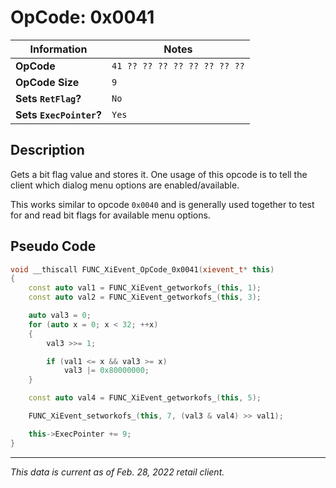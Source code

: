 # OpCode: 0x0041

| Information               | Notes |
|---                        |---    |
| **OpCode**                | `41 ?? ?? ?? ?? ?? ?? ?? ??` |
| **OpCode Size**           | `9`   |
| **Sets `RetFlag`?**       | `No`  |
| **Sets `ExecPointer`?**   | `Yes` |

## Description

Gets a bit flag value and stores it. One usage of this opcode is to tell the client which dialog menu options are enabled/available.

This works similar to opcode `0x0040` and is generally used together to test for and read bit flags for available menu options.

## Pseudo Code

```cpp
void __thiscall FUNC_XiEvent_OpCode_0x0041(xievent_t* this)
{
    const auto val1 = FUNC_XiEvent_getworkofs_(this, 1);
    const auto val2 = FUNC_XiEvent_getworkofs_(this, 3);

    auto val3 = 0;
    for (auto x = 0; x < 32; ++x)
    {
        val3 >>= 1;

        if (val1 <= x && val3 >= x)
            val3 |= 0x80000000;
    }

    const auto val4 = FUNC_XiEvent_getworkofs_(this, 5);

    FUNC_XiEvent_setworkofs_(this, 7, (val3 & val4) >> val1);

    this->ExecPointer += 9;
}
```

---

_This data is current as of Feb. 28, 2022 retail client._